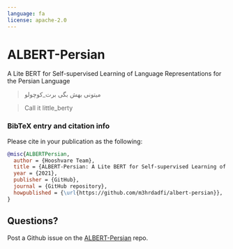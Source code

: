 ```yaml
---
language: fa
license: apache-2.0
---
```


# ALBERT-Persian

A Lite BERT for Self-supervised Learning of Language Representations for the Persian Language

> میتونی بهش بگی برت_کوچولو

> Call it little_berty


### BibTeX entry and citation info

Please cite in your publication as the following:

```bibtex
@misc{ALBERTPersian,
  author = {Hooshvare Team},
  title = {ALBERT-Persian: A Lite BERT for Self-supervised Learning of Language Representations for the Persian Language},
  year = {2021},
  publisher = {GitHub},
  journal = {GitHub repository},
  howpublished = {\url{https://github.com/m3hrdadfi/albert-persian}},
}
```


## Questions?
Post a Github issue on the [ALBERT-Persian](https://github.com/m3hrdadfi/albert-persian) repo.